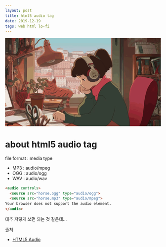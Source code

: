 ```yaml
---
layout: post
title: html5 audio tag
date: 2019-12-19
tags: web html lo-fi
---
```


![lo-fi image](/assets/images/posts/2019-12-19-test-html5-audio.gif)

<script>
let audios = {
  tunein_com_Lofi_HipHop_Radio__Chillsky_s288329 : {
    thumbnail : "https://cdn-profiles.tunein.com/s288329/images/logoq.jpg?t=636294",
    sourceSrc : "http://hyades.shoutca.st:8043/stream",
    sourceType : "audio/mpeg",
	autoplay : "autoplay",
  },
  tunein_com_Now_Playing_s290316 : {
    thumbnail : "https://cdn-profiles.tunein.com/s290316/images/logoq.jpg?t=151378",
    sourceSrc : "http://listen.shoutcast.com/freshsndgold",
    sourceType : "audio/mpeg",
	autoplay : "",
  },
  radio_net_lautfm_lofi : {
    thumbnail : "https://static.radio.net/inc/v2/images/avatars/station_avatar.gif",
    sourceSrc : "https://stream.laut.fm/lofi?ref=radiode",
    sourceType : "audio/mpeg",
	autoplay : "",
  },
};

let audioTag = ''
+ '<div style="margin-bottom:50px;"><img src="#THUMBNAIL#" style="border-radius:50%; vertical-align:middle; margin-right:50px;"/>'
  + '<audio controls loop #AUTOPLAY#>'
  + '<source src="#SOURCESRC#" type="#SOURCETYPE#">'
  + 'Your browser does not support the audio element.'
+'</audio></div>';

$(document).ready(function(){
  for(let audioKey in audios) {
  	$('#audiobox').append(
  		audioTag
  		.replace('#THUMBNAIL#', audios[audioKey].thumbnail)
  		.replace('#SOURCESRC#', audios[audioKey].sourceSrc)
  		.replace('#SOURCETYPE#', audios[audioKey].sourceType)
  		.replace('#AUTOPLAY#', audios[audioKey].autoplay)
  	);
  }
});
</script>

<div id="audiobox"></div>





# about html5 audio tag

file format : media type
- MP3 : audio/mpeg
- OGG : audio/ogg
- WAV : audio/wav

``` html
<audio controls>
  <source src="horse.ogg" type="audio/ogg">
  <source src="horse.mp3" type="audio/mpeg">
Your browser does not support the audio element.
</audio>
```

대추 저렇게 쓰면 되는 것 같은데...


출처
- [HTML5 Audio](https://www.w3schools.com/html/html5_audio.asp)
